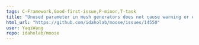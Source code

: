 ```yaml
---
tags: C-Framework,Good-first-issue,P-minor,T-task
title: "Unused parameter in mesh generators does not cause warning or error"
html_url: "https://github.com/idaholab/moose/issues/14550"
user: YaqiWang
repo: idaholab/moose
---
```


